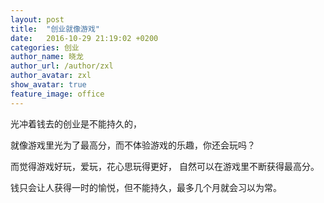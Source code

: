 ```yaml
---
layout: post
title:  "创业就像游戏"
date:   2016-10-29 21:19:02 +0200
categories: 创业
author_name: 晓龙
author_url: /author/zxl
author_avatar: zxl
show_avatar: true
feature_image: office
---
```

光冲着钱去的创业是不能持久的，

就像游戏里光为了最高分，而不体验游戏的乐趣，你还会玩吗？

而觉得游戏好玩，爱玩，花心思玩得更好，
自然可以在游戏里不断获得最高分。


钱只会让人获得一时的愉悦，但不能持久，最多几个月就会习以为常。
